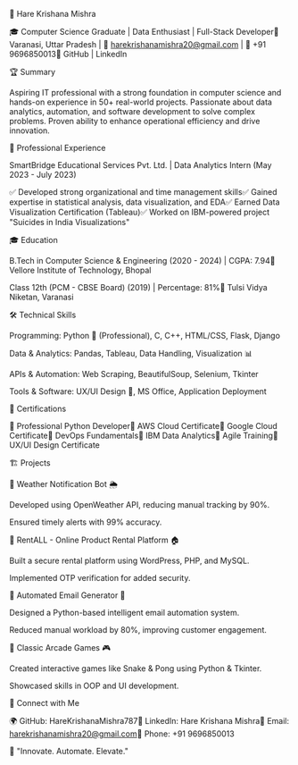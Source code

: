 
🚀 Hare Krishana Mishra

🎓 Computer Science Graduate | Data Enthusiast | Full-Stack Developer📍 Varanasi, Uttar Pradesh | 📧 harekrishanamishra20@gmail.com | 📱 +91 9696850013🔗 GitHub | LinkedIn

🏆 Summary

Aspiring IT professional with a strong foundation in computer science and hands-on experience in 50+ real-world projects. Passionate about data analytics, automation, and software development to solve complex problems. Proven ability to enhance operational efficiency and drive innovation.

💼 Professional Experience

SmartBridge Educational Services Pvt. Ltd. | Data Analytics Intern (May 2023 - July 2023)

✅ Developed strong organizational and time management skills✅ Gained expertise in statistical analysis, data visualization, and EDA✅ Earned Data Visualization Certification (Tableau)✅ Worked on IBM-powered project "Suicides in India Visualizations"

🎓 Education

B.Tech in Computer Science & Engineering (2020 - 2024) | CGPA: 7.94📍 Vellore Institute of Technology, Bhopal

Class 12th (PCM - CBSE Board) (2019) | Percentage: 81%📍 Tulsi Vidya Niketan, Varanasi

🛠️ Technical Skills

Programming: Python 🐍 (Professional), C, C++, HTML/CSS, Flask, Django

Data & Analytics: Pandas, Tableau, Data Handling, Visualization 📊

APIs & Automation: Web Scraping, BeautifulSoup, Selenium, Tkinter

Tools & Software: UX/UI Design 🎨, MS Office, Application Deployment

📜 Certifications

🏅 Professional Python Developer🏅 AWS Cloud Certificate🏅 Google Cloud Certificate🏅 DevOps Fundamentals🏅 IBM Data Analytics🏅 Agile Training🏅 UX/UI Design Certificate

🏗️ Projects

🔹 Weather Notification Bot 🌦️

Developed using OpenWeather API, reducing manual tracking by 90%.

Ensured timely alerts with 99% accuracy.

🔹 RentALL - Online Product Rental Platform 🏠

Built a secure rental platform using WordPress, PHP, and MySQL.

Implemented OTP verification for added security.

🔹 Automated Email Generator 📧

Designed a Python-based intelligent email automation system.

Reduced manual workload by 80%, improving customer engagement.

🔹 Classic Arcade Games 🎮

Created interactive games like Snake & Pong using Python & Tkinter.

Showcased skills in OOP and UI development.

🔗 Connect with Me

🌍 GitHub: HareKrishanaMishra787💼 LinkedIn: Hare Krishana Mishra📧 Email: harekrishanamishra20@gmail.com📱 Phone: +91 9696850013

🎯 "Innovate. Automate. Elevate."
